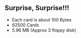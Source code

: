 ##  Surprise, Surprise!!!

* Each card is about 100 Bytes
* 62500 Cards
* 5.96 MB (Approx 3 floppy disk)

